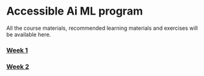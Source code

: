 # Accessible Ai ML program
All the course materials, recommended learning materials and exercises will be available here.



### [Week 1](https://github.com/paravsingla/accessible-ai-ml/tree/master/Week%201)
### [Week 2](https://github.com/paravsingla/accessible-ai-ml/tree/master/Week%202)
